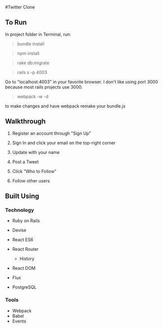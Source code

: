 #Twitter Clone

## To Run

In project folder in Terminal, run:

> bundle install

> npm install

> rake db:migrate

> rails s -p 4003

Go to "localhost:4003" in your favorite browser. I don't like using port 3000 because most rails projects use 3000.

> webpack -w -d

to make changes and have webpack remake your bundle.js

## Walkthrough

1. Register an account through "Sign Up"

2. Sign In and click your email on the top-right corner

3. Update with your name

4. Post a Tweet

5. Click "Who to Follow"

6. Follow other users

## Built Using

### Technology
* Ruby on Rails

 * Devise

* React ES6

 * React Router

     * History

 * React DOM

* Flux
* PostgreSQL

### Tools

* Webpack
* Babel
* Events
